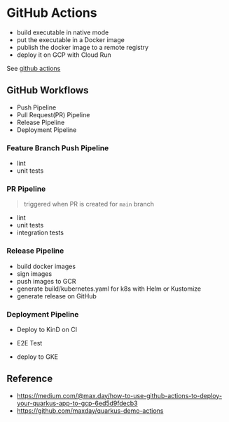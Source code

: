 # GitHub Actions

- build executable in native mode
- put the executable in a Docker image
- publish the docker image to a remote registry
- deploy it on GCP with Cloud Run

See [github actions](../../.github/main.yml)

## GitHub Workflows

- Push Pipeline
- Pull Request(PR) Pipeline
- Release Pipeline
- Deployment Pipeline

### Feature Branch Push Pipeline

- lint
- unit tests

### PR Pipeline

> triggered when PR is created for `main` branch

- lint
- unit tests
- integration tests

### Release Pipeline

- build docker images
- sign images
- push images to GCR
- generate build/kubernetes.yaml for k8s with Helm or Kustomize
- generate release on GitHub

### Deployment Pipeline

- Deploy to KinD on CI
- E2E Test

- deploy to GKE

## Reference

- https://medium.com/@max.day/how-to-use-github-actions-to-deploy-your-quarkus-app-to-gcp-6ed5d9fdecb3
- https://github.com/maxday/quarkus-demo-actions
